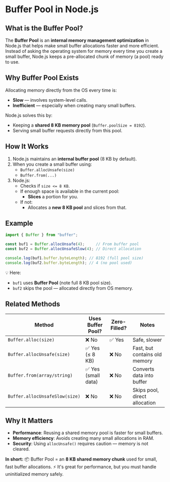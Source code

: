 # Buffer Pool in Node.js

## What is the Buffer Pool?

The **Buffer Pool** is an **internal memory management optimization** in Node.js that helps make small buffer allocations faster and more efficient. Instead of asking the operating system for memory every time you create a small buffer, Node.js keeps a pre-allocated chunk of memory (a pool) ready to use.

## Why Buffer Pool Exists

Allocating memory directly from the OS every time is:
* **Slow** — involves system-level calls.
* **Inefficient** — especially when creating many small buffers.

Node.js solves this by:
* Keeping a **shared 8 KB memory pool** (`Buffer.poolSize = 8192`).
* Serving small buffer requests directly from this pool.

## How It Works

1. Node.js maintains an **internal buffer pool** (8 KB by default).
2. When you create a small buffer using:
   * `Buffer.allocUnsafe(size)`
   * `Buffer.from(...)`
3. Node.js:
   * Checks if `size <= 8 KB`.
   * If enough space is available in the current pool:
      * **Slices** a portion for you.
   * If not:
      * Allocates a **new 8 KB pool** and slices from that.

## Example

```javascript
import { Buffer } from "buffer";

const buf1 = Buffer.allocUnsafe(4);     // From buffer pool
const buf2 = Buffer.allocUnsafeSlow(4); // Direct allocation

console.log(buf1.buffer.byteLength); // 8192 (full pool size)
console.log(buf2.buffer.byteLength); // 4 (no pool used)
```

💡 Here:
* `buf1` uses **Buffer Pool** (note full 8 KB pool size).
* `buf2` skips the pool — allocated directly from OS memory.

## Related Methods

| Method | Uses Buffer Pool? | Zero-Filled? | Notes |
|--------|-------------------|--------------|-------|
| `Buffer.alloc(size)` | ❌ No | ✅ Yes | Safe, slower |
| `Buffer.allocUnsafe(size)` | ✅ Yes (≤ 8 KB) | ❌ No | Fast, but contains old memory |
| `Buffer.from(array/string)` | ✅ Yes (small data) | ❌ No | Converts data into buffer |
| `Buffer.allocUnsafeSlow(size)` | ❌ No | ❌ No | Skips pool, direct allocation |

## Why It Matters

* **Performance**: Reusing a shared memory pool is faster for small buffers.
* **Memory efficiency**: Avoids creating many small allocations in RAM.
* **Security**: Using `allocUnsafe()` requires caution — memory is not cleared.

**In short:** 📦 Buffer Pool = an **8 KB shared memory chunk** used for small, fast buffer allocations. ⚡ It's great for performance, but you must handle uninitialized memory safely.